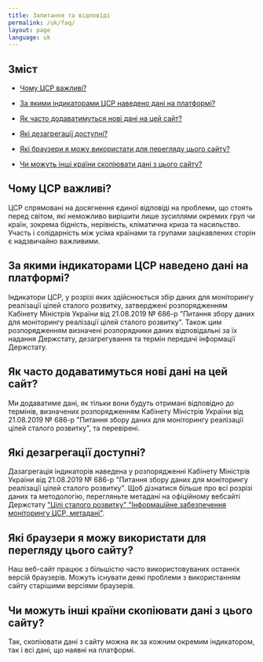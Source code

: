```yaml
---
title: Запитання та відповіді
permalink: /uk/faq/
layout: page
language: uk
---
```


## Зміст

- [Чому ЦСР важливі?](#чому-ЦСР-віжливі)

- [За якими індикаторами ЦСР наведено дані на платформі?](#за-якими-індикаторами-ЦСР-наведено-дані-на-платформі)

- [Як часто додаватимуться нові дані на цей сайт?](#як-часто-додаватимуться-нові-дані-на-цей-сайт)

- [Які дезагрегації доступні?](#які-дезагрегації-доступні)

- [Які браузери я можу використати для перегляду цього сайту?](#які-браузери-я-можу-використати-для-перегляду-цього-сайту)

- [Чи можуть інші країни скопіювати дані з цього сайту?](#чи-можуть-інші-країни-скопіювати-дані-з-цього-сайту)

## Чому ЦСР важливі?

ЦСР спрямовані на досягнення єдиної відповіді на проблеми, що стоять перед світом, які неможливо вирішити лише зусиллями окремих груп чи країн, зокрема бідність, нерівність, кліматична криза та насильство. Участь і солідарність між усіма країнами та групами зацікавлених сторін є надзвичайно важливими.

## За якими індикаторами ЦСР наведено дані на платформі?

Індикатори ЦСР, у розрізі яких здійснюється збір даних для моніторингу реалізації цілей сталого розвитку, затверджені розпорядженням Кабінету Міністрів України від 21.08.2019 № 686-р "Питання збору даних для моніторингу реалізації цілей сталого розвитку". Також цим розпорядженням визначені розпорядники даних відповідальні за їх надання Держстату, дезагрегування та термін передачі інформації Держстату.

## Як часто додаватимуться нові дані на цей сайт?

Ми додаватиме дані, як тільки вони будуть отримані відповідно до термінів, визначених розпорядженням Кабінету Міністрів України від 21.08.2019 № 686-р "Питання збору даних для моніторингу реалізації цілей сталого розвитку", та перевірені.

## Які дезагрегації доступні?

Дазагрегація індикаторів наведена у розпорядженні Кабінету Міністрів України від 21.08.2019 № 686-р "Питання збору даних для моніторингу реалізації цілей сталого розвитку". Щоб дізнатися більше про всі розрізі даних та методологію, перегляньте метадані на офіційному вебсайті Держстату <a href="http://ukrstat.gov.ua/csr_prezent/2020/ukr/st_rozv/metadata/metadata.htm">"Цілі сталого розвитку" "Інформаційне забезпечення моніторингу ЦСР, метадані"</a>.

## Які браузери я можу використати для перегляду цього сайту?

Наш веб-сайт працює з більшістю часто використовуваних останніх версій браузерів. Можуть існувати деякі проблеми з використанням сайту старішими версіями браузерів.

## Чи можуть інші країни скопіювати дані з цього сайту?

Так, скопіювати дані з сайту можна як за кожним окремим індикатором, так і всі дані, що наявні на платформі.  
